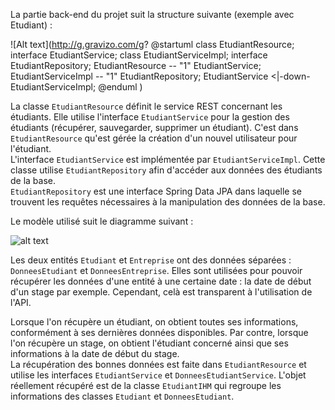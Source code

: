 La partie back-end du projet suit la structure suivante (exemple avec Etudiant) :

![Alt text](http://g.gravizo.com/g?
@startuml
class EtudiantResource;
interface EtudiantService;
class EtudiantServiceImpl;
interface EtudiantRepository;
EtudiantResource -- "1" EtudiantService;
EtudiantServiceImpl -- "1" EtudiantRepository;
EtudiantService <|-down- EtudiantServiceImpl;
@enduml
)

La classe `EtudiantResource` définit le service REST concernant les étudiants. Elle utilise l'interface `EtudiantService` pour la gestion des étudiants (récupérer, sauvegarder, supprimer un étudiant). C'est dans `EtudiantResource` qu'est gérée la création d'un nouvel utilisateur pour l'étudiant.  
L'interface `EtudiantService` est implémentée par `EtudiantServiceImpl`. Cette classe utilise `EtudiantRepository` afin d'accéder aux données des étudiants de la base.  
`EtudiantRepository` est une interface Spring Data JPA dans laquelle se trouvent les requêtes nécessaires à la manipulation des données de la base.


Le modèle utilisé suit le diagramme suivant :

![alt text](http://i.imgur.com/jzkYw5d.png "Diagramme du modèle")

Les deux entités `Etudiant` et `Entreprise` ont des données séparées : `DonneesEtudiant` et `DonneesEntreprise`. Elles sont utilisées pour pouvoir récupérer les données d'une entité à une certaine date : la date de début d'un stage par exemple. Cependant, celà est transparent à l'utilisation de l'API.

Lorsque l'on récupère un étudiant, on obtient toutes ses informations, conformément à ses dernières données disponibles. Par contre, lorsque l'on récupère un stage, on obtient l'étudiant concerné ainsi que ses informations à la date de début du stage.  
La récupération des bonnes données est faite dans `EtudiantResource` et utilise les interfaces `EtudiantService` et `DonneesEtudiantService`. L'objet réellement récupéré est de la classe `EtudiantIHM` qui regroupe les informations des classes `Etudiant` et `DonneesEtudiant`.
